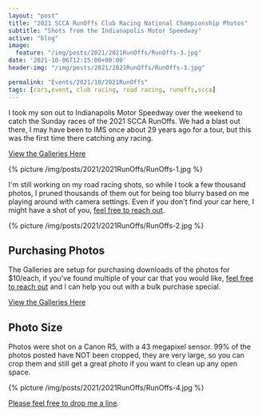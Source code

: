```yaml
---
layout: "post"
title: "2021 SCCA RunOffs Club Racing National Championship Photos"
subtitle: "Shots from the Indianapolis Motor Speedway"
active: "blog"
image:
  feature: "/img/posts/2021/2021RunOffs/RunOffs-3.jpg"
date: '2021-10-06T12:15:00+00:00'
header-img: "/img/posts/2021/2021RunOffs/RunOffs-3.jpg"

permalink: "Events/2021/10/2021RunOffs"
tags: [cars,event, club racing, road racing, runoffs,scca]
---
```


I took my son out to Indianapolis Motor Speedway over the weekend to catch the Sunday races of the 2021 SCCA RunOffs. We had a blast out there, I may have been to IMS once about 29 years ago for a tour, but this was the first time there catching any racing.

[View the Galleries Here](https://photos.rainbowmarks.com/2021/Cars/2021-RunOffs)

{% picture /img/posts/2021/2021RunOffs/RunOffs-1.jpg %}

I'm still working on my road racing shots, so while I took a few thousand photos, I pruned thousands of them out for being too blurry based on me playing around with camera settings. Even if you don't find your car here, I might have a shot of you, [feel free to reach out](https://chrishammond.com/contact/).

{% picture /img/posts/2021/2021RunOffs/RunOffs-2.jpg %}

## Purchasing Photos
The Galleries are setup for purchasing downloads of the photos for $10/each, if you've found multiple of your car that you would like, [feel free to reach out](https://chrishammond.com/contact/) and I can help you out with a bulk purchase special.

[View the Galleries Here](https://photos.rainbowmarks.com/2021/Cars/2021-RunOffs)

## Photo Size
Photos were shot on a Canon R5, with a 43 megapixel sensor. 99% of the photos posted have NOT been cropped, they are very large, so you can crop them and still get a great photo if you want to clean up any open space.

{% picture /img/posts/2021/2021RunOffs/RunOffs-4.jpg %}


[Please feel free to drop me a line](https://chrishammond.com/contact/).
